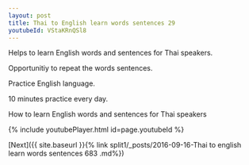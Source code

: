 ```yaml
---
layout: post
title: Thai to English learn words sentences 29 
youtubeId: VStaKRnQSl8
---
```

 
 
Helps to learn English words and sentences for Thai speakers.

Opportunitiy to repeat the words sentences. 

Practice English language. 
 
10 minutes practice every day. 
 
How to learn English words and sentences for Thai speakers 
 
{% include youtubePlayer.html id=page.youtubeId %}
 
 
[Next]({{ site.baseurl }}{% link  split1/_posts/2016-09-16-Thai to english learn words sentences 683 .md%})
 
